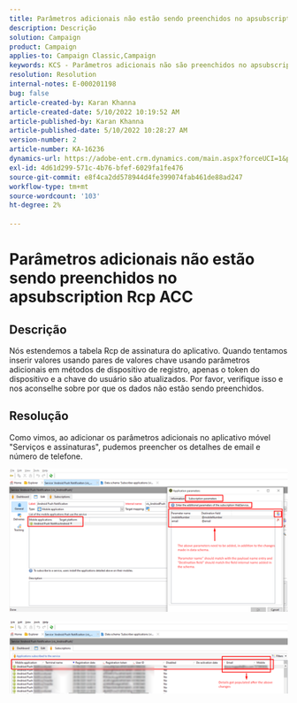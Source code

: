 ```yaml
---
title: Parâmetros adicionais não estão sendo preenchidos no apsubscription Rcp ACC
description: Descrição
solution: Campaign
product: Campaign
applies-to: Campaign Classic,Campaign
keywords: KCS - Parâmetros adicionais não são preenchidos no apsubscription Rcp ACC
resolution: Resolution
internal-notes: E-000201198
bug: false
article-created-by: Karan Khanna
article-created-date: 5/10/2022 10:19:52 AM
article-published-by: Karan Khanna
article-published-date: 5/10/2022 10:28:27 AM
version-number: 2
article-number: KA-16236
dynamics-url: https://adobe-ent.crm.dynamics.com/main.aspx?forceUCI=1&pagetype=entityrecord&etn=knowledgearticle&id=c30e09ba-4ad0-ec11-a7b5-00224809c556
exl-id: 4d61d299-571c-4b76-bfef-6029fa1fe476
source-git-commit: e8f4ca2dd578944d4fe399074fab461de88ad247
workflow-type: tm+mt
source-wordcount: '103'
ht-degree: 2%

---
```


# Parâmetros adicionais não estão sendo preenchidos no apsubscription Rcp ACC

## Descrição


Nós estendemos a tabela Rcp de assinatura do aplicativo. Quando tentamos inserir valores usando pares de valores chave usando parâmetros adicionais em métodos de dispositivo de registro, apenas o token do dispositivo e a chave do usuário são atualizados. Por favor, verifique isso e nos aconselhe sobre por que os dados não estão sendo preenchidos.


## Resolução


Como vimos, ao adicionar os parâmetros adicionais no aplicativo móvel &quot;Serviços e assinaturas&quot;, pudemos preencher os detalhes de email e número de telefone.



![](assets/bc1c5473-4bd0-ec11-a7b5-00224809c556.png)



![](assets/ddd78ad4-4bd0-ec11-a7b5-00224809c556.png)
